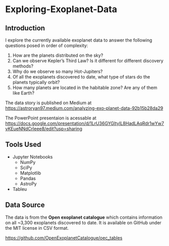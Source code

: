 # Exploring-Exoplanet-Data
## Introduction
I explore the currently available exoplanet data to answer the following questions posed in order of complexity:

1. How are the planets distributed on the sky?
2. Can we observe Kepler’s Third Law? Is it different for different discovery methods?
3. Why do we observe so many Hot-Jupiters?
4. Of all the exoplanets discovered to date, what type of stars do the planets typically orbit?
5. How many planets are located in the habitable zone? Are any of them like Earth?

The data story is published on Medium at https://astroryan97.medium.com/analyzing-exo-planet-data-92b15b28da29

The PowerPoint presentaion is acessable at https://docs.google.com/presentation/d/1LrU36GYGltyIL8HadLAqRdr1wYw7vKEueNNdCrleee8/edit?usp=sharing

## Tools Used

* Jupyter Notebooks
  * NumPy
  * SciPy
  * Matplotlib
  * Pandas
  * AstroPy 
* Tableu

## Data Source

The data is from the **Open exoplanet catalogue** which contains information on all ~3,300 exoplanets discovered to date. It is available on GitHub under the MIT license in CSV format.

https://github.com/OpenExoplanetCatalogue/oec_tables
